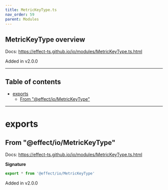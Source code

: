 ```yaml
---
title: MetricKeyType.ts
nav_order: 59
parent: Modules
---
```


## MetricKeyType overview

Docs: https://effect-ts.github.io/io/modules/MetricKeyType.ts.html

Added in v2.0.0

---

<h2 class="text-delta">Table of contents</h2>

- [exports](#exports)
  - [From "@effect/io/MetricKeyType"](#from-effectiometrickeytype)

---

# exports

## From "@effect/io/MetricKeyType"

Docs: https://effect-ts.github.io/io/modules/MetricKeyType.ts.html

**Signature**

```ts
export * from '@effect/io/MetricKeyType'
```

Added in v2.0.0
